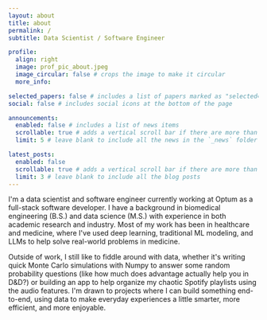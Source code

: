 ```yaml
---
layout: about
title: about
permalink: /
subtitle: Data Scientist / Software Engineer

profile:
  align: right
  image: prof_pic_about.jpeg
  image_circular: false # crops the image to make it circular
  more_info: 

selected_papers: false # includes a list of papers marked as "selected={true}"
social: false # includes social icons at the bottom of the page

announcements:
  enabled: false # includes a list of news items
  scrollable: true # adds a vertical scroll bar if there are more than 3 news items
  limit: 5 # leave blank to include all the news in the `_news` folder

latest_posts:
  enabled: false
  scrollable: true # adds a vertical scroll bar if there are more than 3 new posts items
  limit: 3 # leave blank to include all the blog posts
---
```


I'm a data scientist and software engineer currently working at Optum as a full-stack software developer. I have a background in biomedical engineering (B.S.) and data science (M.S.) with experience in both academic research and industry. Most of my work has been in healthcare and medicine, where I've used deep learning, traditional ML modeling, and LLMs to help solve real-world problems in medicine.

Outside of work, I still like to fiddle around with data, whether it's writing quick Monte Carlo simulations with Numpy to answer some random probability questions (like how much does advantage actually help you in D&D?) or building an app to help organize my chaotic Spotify playlists using the audio features. I'm drawn to projects where I can build something end-to-end, using data to make everyday experiences a little smarter, more efficient, and more enjoyable.